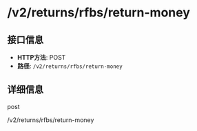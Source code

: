 # /v2/returns/rfbs/return-money

## 接口信息

- **HTTP方法**: POST
- **路径**: `/v2/returns/rfbs/return-money`

## 详细信息

post

/v2/returns/rfbs/return-money
